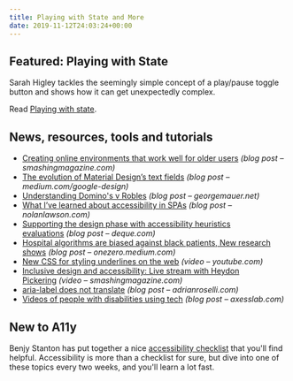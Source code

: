 ```yaml
---
title: Playing with State and More
date: 2019-11-12T24:03:24+00:00
---
```


## Featured: Playing with State

Sarah Higley tackles the seemingly simple concept of a play/pause toggle button and shows how it can get unexpectedly complex.

Read [Playing with state](https://sarahmhigley.com/writing/playing-with-state/).

## News, resources, tools and tutorials

* [Creating online environments that work well for older users](https://www.smashingmagazine.com/2019/11/online-environments-older-users/) _(blog post – smashingmagazine.com)_
* [The evolution of Material Design’s text fields](https://medium.com/google-design/the-evolution-of-material-designs-text-fields-603688b3fe03) _(blog post – medium.com/google-design)_
* [Understanding Domino's v Robles](http://georgemauer.net/2019/11/04/dominos-v-robles.html) _(blog post – georgemauer.net)_
* [What I’ve learned about accessibility in SPAs](https://nolanlawson.com/2019/11/05/what-ive-learned-about-accessibility-in-spas/) _(blog post – nolanlawson.com)_
* [Supporting the design phase with accessibility heuristics evaluations](https://www.deque.com/blog/supporting-the-design-phase-with-accessibility-heuristics-evaluations/) _(blog post – deque.com)_
* [Hospital algorithms are biased against black patients, New research shows](https://onezero.medium.com/hospital-algorithms-are-biased-against-black-patients-new-research-shows-7ab4cc896fb3) _(blog post – onezero.medium.com)_
* [New CSS for styling underlines on the web](https://www.youtube.com/watch?v=sZS-7RX_c7g) _(video – youtube.com)_
* [Inclusive design and accessibility: Live stream with Heydon Pickering](https://www.smashingmagazine.com/2019/11/inclusive-design-accessibility-live-stream-heydon-pickering/) _(video – smashingmagazine.com)_
* [aria-label does not translate](https://adrianroselli.com/2019/11/aria-label-does-not-translate.html) _(blog post – adrianroselli.com)_
* [Videos of people with disabilities using tech](https://axesslab.com/tech-youtubers/) _(blog post – axesslab.com)_

## New to A11y

Benjy Stanton has put together a nice [accessibility checklist](https://www.benjystanton.co.uk/blog/accessibility-checklist/) that you'll find helpful. Accessibility is more than a checklist for sure, but dive into one of these topics every two weeks, and you'll learn a lot fast.